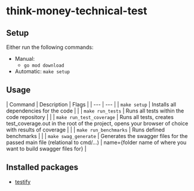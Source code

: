 # think-money-technical-test

## Setup
Either run the following commands:
- Manual:
    - `go mod download`
- Automatic: `make setup`

## Usage
| Command | Description | Flags |
| --- | --- |
| `make setup` | Installs all dependencies for the code | |
| `make run_tests` | Runs all tests within the code repository | |
| `make run_test_coverage` | Runs all tests, creates test_coverage.out in the root of the project, opens your browser of choice with results of coverage | |
| `make run_benchmarks` | Runs defined benchmarks | |
| `make swag_generate` | Generates the swagger files for the passed main file (relational to cmd/...) | name={folder name of where you want to build swagger files for} |

## Installed packages
- [testify](https://github.com/stretchr/testify)